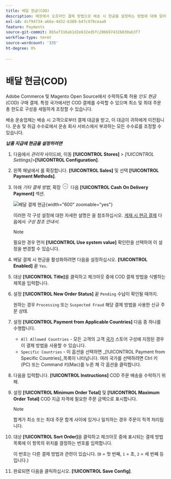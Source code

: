 ```yaml
---
title: 배달 현금(COD)
description: 매장에서 오프라인 결제 방법으로 배송 시 현금을 설정하는 방법에 대해 알아봅니다.
exl-id: dcf94734-a66e-4d32-b389-b47c979ceaa9
feature: Payments
source-git-commit: 8b5af316ab1d2e632ed5fc2066974326830ab3f7
workflow-type: tm+mt
source-wordcount: '335'
ht-degree: 0%

---
```


# 배달 현금(COD)

Adobe Commerce 및 Magento Open Source에서 수락하도록 허용 _인도 현금_ (COD) 구매 결제. 특정 국가에서만 COD 결제를 수락할 수 있으며 최소 및 최대 주문 총 한도로 구성을 세밀하게 조정할 수 있습니다.

배송 운송업체는 배송 시 고객으로부터 결제 대금을 받고, 이 대금이 귀하에게 이전됩니다. 운송 및 취급 수수료에서 운송 회사 서비스에서 부과하는 모든 수수료를 조정할 수 있습니다.

**_납품 지급에 현금을 설정하려면_**

1. 다음에서 _관리자_ 사이드바, 이동 **[!UICONTROL Stores]** > _[!UICONTROL Settings]_>**[!UICONTROL Configuration]**.

1. 왼쪽 패널에서 를 확장합니다. **[!UICONTROL Sales]** 및 선택 **[!UICONTROL Payment Methods]**.

1. 아래 _기타 결제 방법_, 확장 ![확장 선택기](../assets/icon-display-expand.png) 다음 **[!UICONTROL Cash On Delivery Payment]** 섹션.

   ![배달 결제 현금](../configuration-reference/sales/assets/payment-methods-cash-on-delivery-payment.png){width="600" zoomable="yes"}

   이러한 각 구성 설정에 대한 자세한 설명은 을 참조하십시오. [게재 시 현금 결제](../configuration-reference/sales/payment-methods.md#cash-on-delivery-payment) 다음에서 _구성 참조 안내서_.

   >[!NOTE]
   >
   >필요한 경우 먼저 **[!UICONTROL Use system value]** 확인란을 선택하여 이 설정을 변경할 수 있습니다.

1. 배달 결제 시 현금을 활성화하려면 다음을 설정하십시오. **[!UICONTROL Enabled]** 끝 `Yes`.

1. 대상 **[!UICONTROL Title]**&#x200B;를 클릭하고 체크아웃 중에 COD 결제 방법을 식별하는 제목을 입력합니다.

1. 설정 **[!UICONTROL New Order Status]** 끝 `Pending` 수납이 확인될 때까지.

   원하는 경우 `Processing` 또는 `Suspected Fraud` 해당 결제 방법을 사용한 신규 주문 상태.

1. 설정 **[!UICONTROL Payment from Applicable Countries]** 다음 중 하나를 수행합니다.

   - `All Allowed Countries` - 모든 고객의 고객 [국가](../getting-started/store-details.md#country-options) 스토어 구성에 지정된 경우 이 결제 방법을 사용할 수 있습니다.
   - `Specific Countries` - 이 옵션을 선택하면 _[!UICONTROL Payment from Specific Countries]_목록이 나타납니다. 여러 국가를 선택하려면 Ctrl 키(PC) 또는 Command 키(Mac)를 누른 채 각 옵션을 클릭합니다.

1. 다음을 입력합니다. **[!UICONTROL Instructions]** COD 주문 배송을 수락하기 위해.

1. 설정 **[!UICONTROL Minimum Order Total]** 및 **[!UICONTROL Maximum Order Total]** COD 지급 자격에 필요한 주문 금액으로 표시합니다.

   >[!NOTE]
   >
   >합계가 최소 또는 최대 주문 합계 사이에 있거나 일치하는 경우 주문이 적격 처리됩니다.

1. 대상 **[!UICONTROL Sort Order]**&#x200B;을 클릭하고 체크아웃 중에 표시되는 결제 방법 목록에 이 항목의 위치를 결정하는 번호를 입력합니다.

   이 번호는 다른 결제 방법과 관련이 있습니다. (`0` = 첫 번째, `1` = 초, `2` = 세 번째 등입니다.)

1. 완료되면 다음을 클릭하십시오. **[!UICONTROL Save Config]**.
